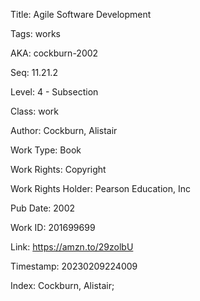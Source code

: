 Title:  Agile Software Development

Tags:   works

AKA:    cockburn-2002

Seq:    11.21.2

Level:  4 - Subsection

Class:  work

Author: Cockburn, Alistair

Work Type: Book

Work Rights: Copyright

Work Rights Holder: Pearson Education, Inc

Pub Date: 2002

Work ID: 201699699

Link:   https://amzn.to/29zolbU

Timestamp: 20230209224009

Index:  Cockburn, Alistair; 
